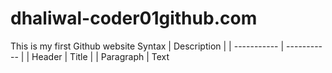 # dhaliwal-coder01github.com
This is my first Github website
Syntax | Description |
| ----------- | ----------- |
| Header | Title |
| Paragraph | Text
